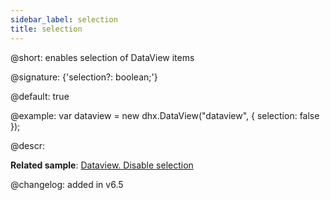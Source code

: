```yaml
---
sidebar_label: selection
title: selection
---          
```


@short: enables selection of DataView items

@signature: {'selection?: boolean;'}

@default: true

@example: 
var dataview = new dhx.DataView("dataview", {
    selection: false
});

@descr: 

**Related sample**: [Dataview. Disable selection](https://snippet.dhtmlx.com/xh66mnu3)

@changelog: added in v6.5

[comment]: # (@relatedapi: dataview/api/selection/selection_enable_method.md dataview/api/selection/selection_disable_method.md)

[comment]: # (@related: dataview/configuration.md#selection-of-items dataview/usage_selection.md)
